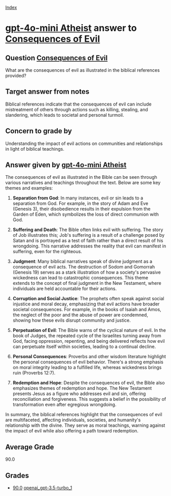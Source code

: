 
[Index](../../../index.md)
# [gpt-4o-mini Atheist](../../answering_models/gpt-4o-mini_Atheist.md) answer to [Consequences of Evil](../../questions/Consequences_of_Evil.md)

## Question [Consequences of Evil](../../questions/Consequences_of_Evil.md)
What are the consequences of evil as illustrated in the biblical references provided?

## Target answer from notes
Biblical references indicate that the consequences of evil can include mistreatment of others through actions such as killing, stealing, and slandering, which leads to societal and personal turmoil.

## Concern to grade by
Understanding the impact of evil actions on communities and relationships in light of biblical teachings.

## Answer given by [gpt-4o-mini Atheist](../../answering_models/gpt-4o-mini_Atheist.md)
The consequences of evil as illustrated in the Bible can be seen through various narratives and teachings throughout the text. Below are some key themes and examples:

1. **Separation from God**: In many instances, evil or sin leads to a separation from God. For example, in the story of Adam and Eve (Genesis 3), their disobedience results in their expulsion from the Garden of Eden, which symbolizes the loss of direct communion with God.

2. **Suffering and Death**: The Bible often links evil with suffering. The story of Job illustrates this; Job's suffering is a result of a challenge posed by Satan and is portrayed as a test of faith rather than a direct result of his wrongdoing. This narrative addresses the reality that evil can manifest in suffering, even for the righteous.

3. **Judgment**: Many biblical narratives speak of divine judgment as a consequence of evil acts. The destruction of Sodom and Gomorrah (Genesis 19) serves as a stark illustration of how a society's pervasive wickedness can lead to catastrophic consequences. This theme extends to the concept of final judgment in the New Testament, where individuals are held accountable for their actions.

4. **Corruption and Social Justice**: The prophets often speak against social injustice and moral decay, emphasizing that evil actions have broader societal consequences. For example, in the books of Isaiah and Amos, the neglect of the poor and the abuse of power are condemned, showing how these evils disrupt community and justice.

5. **Perpetuation of Evil**: The Bible warns of the cyclical nature of evil. In the book of Judges, the repeated cycle of the Israelites turning away from God, facing oppression, repenting, and being delivered reflects how evil can perpetuate itself within societies, leading to a continual decline.

6. **Personal Consequences**: Proverbs and other wisdom literature highlight the personal consequences of evil behavior. There's a strong emphasis on moral integrity leading to a fulfilled life, whereas wickedness brings ruin (Proverbs 12:7).

7. **Redemption and Hope**: Despite the consequences of evil, the Bible also emphasizes themes of redemption and hope. The New Testament presents Jesus as a figure who addresses evil and sin, offering reconciliation and forgiveness. This suggests a belief in the possibility of transformation even after egregious wrongdoing.

In summary, the biblical references highlight that the consequences of evil are multifaceted, affecting individuals, societies, and humanity's relationship with the divine. They serve as moral teachings, warning against the impact of evil while also offering a path toward redemption.

## Average Grade
90.0

## Grades
 * [90.0](./Consequences_of_Evil_grades/openai_gpt-3.5-turbo_1.md) [openai_gpt-3.5-turbo_1](../../grading_models/openai_gpt-3.5-turbo_1.md)
